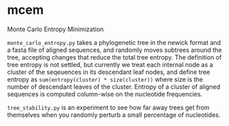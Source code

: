 # mcem
Monte Carlo Entropy Minimization 

`monte_carlo_entropy.py` takes a phylogenetic tree in the newick format and a fasta file of aligned sequences, and randomly moves subtrees around the tree, accepting changes that reduce the total tree entropy. The definition of tree entropy is not settled, but currently we treat each internal node as a cluster of the seqeuences in its descendant leaf nodes, and define tree entropy as 
      `sum(entropy(cluster) * size(cluster))`
where size is the number of descendant leaves of the cluster. Entropy of a cluster of aligned sequences is computed column-wise on the nucleotide frequencies.

`tree_stability.py` is an experiment to see how far away trees get from themselves when you randomly perturb a small percentage of nucleotides.
